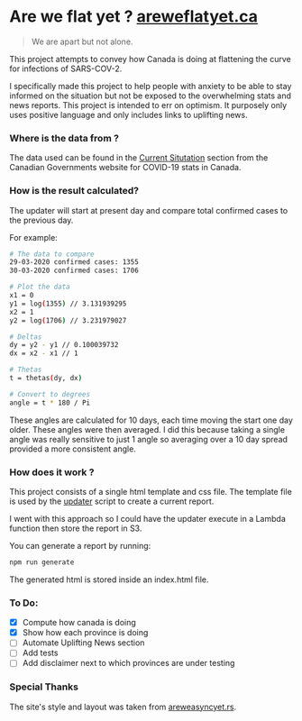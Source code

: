  Are we flat yet ? [areweflatyet.ca](https://areweflatyet.ca)
==================================
> We are apart but not alone.

This project attempts to convey how Canada is doing at flattening the curve for infections of SARS-COV-2.

I specifically made this project to help people with anxiety to be able to stay informed on the situation but not be exposed to the overwhelming stats and news reports. This project is intended to err on optimism. It purposely only uses positive language and only includes links to uplifting news.

### **Where is the data from ?**

The data used can be found in the [Current Situtation](https://www.canada.ca/en/public-health/services/diseases/2019-novel-coronavirus-infection.html#a1) section from the Canadian Governments website for COVID-19 stats in Canada.

### **How is the result calculated?**

The updater will start at present day and compare total confirmed cases to the previous day.

For example:

```sh
# The data to compare
29-03-2020 confirmed cases: 1355
30-03-2020 confirmed cases: 1706

# Plot the data
x1 = 0
y1 = log(1355) // 3.131939295
x2 = 1
y2 = log(1706) // 3.231979027

# Deltas
dy = y2 - y1 // 0.100039732
dx = x2 - x1 // 1

# Thetas
t = thetas(dy, dx)

# Convert to degrees
angle = t * 180 / Pi
```

These angles are calculated for 10 days, each time moving the start one day older. These angles were then averaged. I did this because taking a single angle was really sensitive to just 1 angle so averaging over a 10 day spread provided a more consistent angle.

### **How does it work ?**

This project consists of a single html template and css file. The template file is used by the [updater](updater.js) script to create a current report.

I went with this approach so I could have the updater execute in a Lambda function then store the report in S3.

You can generate a report by running:

```sh
npm run generate
```

The generated html is stored inside an index.html file.

### **To Do:**
 - [x] Compute how canada is doing
 - [x] Show how each province is doing
 - [ ] Automate Uplifting News section
 - [ ] Add tests
 - [ ] Add disclaimer next to which provinces are under testing

### **Special Thanks**

The site's style and layout was taken from [areweasyncyet.rs](https://areweasyncyet.rs/).